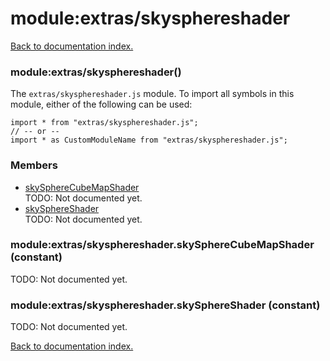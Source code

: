 # module:extras/skysphereshader

[Back to documentation index.](index.md)

<a name='extras_skysphereshader'></a>
### module:extras/skysphereshader()

The <code>extras/skysphereshader.js</code> module.
To import all symbols in this module, either of the following can be used:

    import * from "extras/skysphereshader.js";
    // -- or --
    import * as CustomModuleName from "extras/skysphereshader.js";

### Members

* [skySphereCubeMapShader](#extras_skysphereshader.skySphereCubeMapShader)<br>TODO: Not documented yet.
* [skySphereShader](#extras_skysphereshader.skySphereShader)<br>TODO: Not documented yet.

<a name='extras_skysphereshader.skySphereCubeMapShader'></a>
### module:extras/skysphereshader.skySphereCubeMapShader (constant)

TODO: Not documented yet.

<a name='extras_skysphereshader.skySphereShader'></a>
### module:extras/skysphereshader.skySphereShader (constant)

TODO: Not documented yet.

[Back to documentation index.](index.md)

